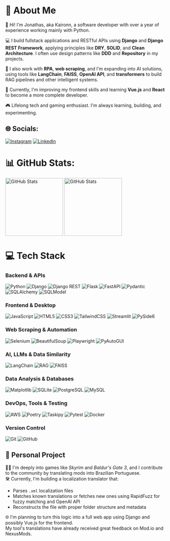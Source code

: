# 💫 About Me

👋 Hi! I'm Jonathas, aka Kaironn, a software developer with over a year of experience working mainly with Python.

💻 I build fullstack applications and RESTful APIs using **Django** and **Django REST Framework**, applying principles like **DRY**, **SOLID**, and **Clean Architecture**. I often use design patterns like **DDD** and **Repository** in my projects.

🤖 I also work with **RPA**, **web scraping**, and I'm expanding into AI solutions, using tools like **LangChain**, **FAISS**, **OpenAI API**, and **transformers** to build RAG pipelines and other intelligent systems.

🎯 Currently, I'm improving my frontend skills and learning **Vue.js** and **React** to become a more complete developer.

🎮 Lifelong tech and gaming enthusiast. I'm always learning, building, and experimenting. 

## 🌐 Socials:
[![Instagram](https://img.shields.io/badge/Instagram-%23E4405F.svg?logo=Instagram&logoColor=white)](https://instagram.com/kaironn2) 
[![LinkedIn](https://img.shields.io/badge/LinkedIn-%230077B5.svg?logo=linkedin&logoColor=white)](https://linkedin.com/in/kaironn2)


# 📊 GitHub Stats:
<div>
  <img 
    alt="GitHub Stats" 
    height="180" 
    src="https://github-readme-stats.vercel.app/api?username=Kaironn2&show_icons=true&theme=tokyonight&include_all_commits=true&locale=en" 
  />
  <img 
    alt="GitHub Stats" 
    height="180" 
    src="https://github-readme-stats.vercel.app/api/top-langs/?username=Kaironn2&theme=tokyonight&layout=compact&custom_title=Languages&langs_count=9" 
  />
</div>


# 💻 Tech Stack

### Backend & APIs  
![Python](https://img.shields.io/badge/python-3670A0?style=for-the-badge&logo=python&logoColor=ffdd54)
![Django](https://img.shields.io/badge/django-%23092E20.svg?style=for-the-badge&logo=django&logoColor=white)
![Django REST](https://img.shields.io/badge/django%20rest%20framework-%23EE4C2C.svg?style=for-the-badge&logo=django&logoColor=white)
![Flask](https://img.shields.io/badge/flask-%23000.svg?style=for-the-badge&logo=flask&logoColor=white)
![FastAPI](https://img.shields.io/badge/FastAPI-005571?style=for-the-badge&logo=fastapi)
![Pydantic](https://img.shields.io/badge/Pydantic-2A6DB0?style=for-the-badge)
![SQLAlchemy](https://img.shields.io/badge/SQLAlchemy-2F2F2F?style=for-the-badge&logo=python&logoColor=white)
![SQLModel](https://img.shields.io/badge/SQLModel-8E2E84?style=for-the-badge&logo=python&logoColor=white)

### Frontend & Desktop
![JavaScript](https://img.shields.io/badge/javascript-%23323330.svg?style=for-the-badge&logo=javascript&logoColor=%23F7DF1E)
![HTML5](https://img.shields.io/badge/html5-%23E34F26.svg?style=for-the-badge&logo=html5&logoColor=white)
![CSS3](https://img.shields.io/badge/css3-%231572B6.svg?style=for-the-badge&logo=css3&logoColor=white)
![TailwindCSS](https://img.shields.io/badge/TailwindCSS-06B6D4?style=for-the-badge&logo=tailwindcss&logoColor=white)
![Streamlit](https://img.shields.io/badge/Streamlit-%23FE4B4B.svg?style=for-the-badge&logo=streamlit&logoColor=white)
![PySide6](https://img.shields.io/badge/PySide6-%23222222.svg?style=for-the-badge&logo=qt&logoColor=white)

### Web Scraping & Automation  
![Selenium](https://img.shields.io/badge/selenium-%2343B02A.svg?style=for-the-badge&logo=selenium&logoColor=white)
![BeautifulSoup](https://img.shields.io/badge/BeautifulSoup-4B0082?style=for-the-badge&logo=python&logoColor=white)
![Playwright](https://img.shields.io/badge/Playwright-2EAD33?style=for-the-badge&logo=playwright&logoColor=white)
![PyAutoGUI](https://img.shields.io/badge/pyautogui-%2300BFFF.svg?style=for-the-badge&logo=python&logoColor=white)

### AI, LLMs & Data Similarity  
![LangChain](https://img.shields.io/badge/LangChain-%23000000.svg?style=for-the-badge&logoColor=white)
![RAG](https://img.shields.io/badge/RAG-%234B0082.svg?style=for-the-badge&logo=OpenAI&logoColor=white)
![FAISS](https://img.shields.io/badge/FAISS-%230A6EBD.svg?style=for-the-badge&logo=facebook&logoColor=white)

### Data Analysis & Databases
![Matplotlib](https://img.shields.io/badge/Matplotlib-%23ffffff.svg?style=for-the-badge&logo=Matplotlib&logoColor=black)
![SQLite](https://img.shields.io/badge/sqlite-%2307405e.svg?style=for-the-badge&logo=sqlite&logoColor=white)
![PostgreSQL](https://img.shields.io/badge/postgres-%23316192.svg?style=for-the-badge&logo=postgresql&logoColor=white)
![MySQL](https://img.shields.io/badge/mysql-4479A1.svg?style=for-the-badge&logo=mysql&logoColor=white)

### DevOps, Tools & Testing  
![AWS](https://img.shields.io/badge/AWS-%23FF9900.svg?style=for-the-badge&logo=amazon-aws&logoColor=white)
![Poetry](https://img.shields.io/badge/Poetry-1C1C1C?style=for-the-badge&logo=python&logoColor=white)
![Taskipy](https://img.shields.io/badge/taskipy-%23323330.svg?style=for-the-badge&logo=python&logoColor=white)
![Pytest](https://img.shields.io/badge/pytest-%230A9EDC.svg?style=for-the-badge&logo=pytest&logoColor=white)
![Docker](https://img.shields.io/badge/Docker-2496ED?style=for-the-badge&logo=docker&logoColor=white)

### Version Control  
![Git](https://img.shields.io/badge/git-%23F05033.svg?style=for-the-badge&logo=git&logoColor=white)
![GitHub](https://img.shields.io/badge/github-%23121011.svg?style=for-the-badge&logo=github&logoColor=white)

## 🧪 Personal Project

🧙‍♂️ I'm deeply into games like *Skyrim* and *Baldur's Gate 3*, and I contribute to the community by translating mods into Brazilian Portuguese.  
🛠️ Currently, I'm building a localization translator that:
- Parses `.xml` localization files  
- Matches known translations or fetches new ones using RapidFuzz for fuzzy matching and OpenAI API  
- Reconstructs the file with proper folder structure and metadata  

🌐 I'm planning to turn this logic into a full web app using Django and possibly Vue.js for the frontend.  
My tool's translations have already received great feedback on Mod.io and NexusMods.
